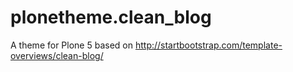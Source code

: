 # plonetheme.clean_blog
A theme for Plone 5 based on http://startbootstrap.com/template-overviews/clean-blog/

